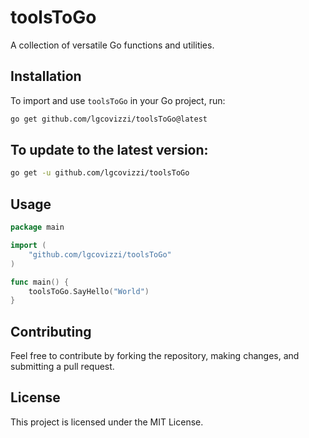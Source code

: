 # toolsToGo

A collection of versatile Go functions and utilities.

## Installation

To import and use `toolsToGo` in your Go project, run:

```sh
go get github.com/lgcovizzi/toolsToGo@latest

```

## To update to the latest version:

```sh
go get -u github.com/lgcovizzi/toolsToGo
```

## Usage


```go
package main

import (
    "github.com/lgcovizzi/toolsToGo"
)

func main() {
    toolsToGo.SayHello("World")
}

```


## Contributing
Feel free to contribute by forking the repository, making changes, and submitting a pull request.

## License
This project is licensed under the MIT License.